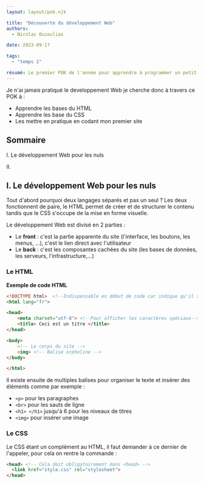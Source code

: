 ```yaml
---
layout: layout/pok.njk

title: "Découverte du développement Web"
authors:
  - Nicolas Ouzoulias

date: 2023-09-17

tags: 
  - "temps 1"

résumé: Le premier POK de l'année pour apprendre à programmer un petit site Web.
---
```


Je n'ai jamais pratiqué le developpement Web je cherche donc à travers ce POK à : 
- Apprendre les bases du HTML
- Apprendre les base du CSS
- Les mettre en pratique en codant mon premier site

## Sommaire

I. Le développement Web pour les nuls

II. 

## I. Le développement Web pour les nuls

Tout d'abord pourquoi deux langages séparés et pas un seul ? 
Les deux fonctionnent de paire, le HTML permet de créer et de structurer le contenu tandis que le CSS s'occupe de la mise en forme visuelle. 

Le développement Web est divisé en 2 parties : 
- Le **front** : c'est la partie apparente du site (l'interface, les boutons, les menus, ...), c'est le lien direct avec l'utilisateur
- Le **back** : c'est les composantes cachées du site (les bases de données, les serveurs, l'infrastructure,...)

### Le HTML 

**Exemple de code HTML** 
```html 
<!DOCTYPE html>  <!--Indispensable en début de code car indique qu'il s'agit d'une page HTML-->
<html lang="fr">

<head>
    <meta charset="utf-8"> <!--Pour afficher les caractères spéciaux-->
    <title> Ceci est un titre </title>
</head>

<body>
    <!-- Le corps du site -->
    <img> <!-- Balise orpheline -->
</body>

</html>
```
Il existe ensuite de multiples balises pour organiser le texte et insérer des éléments comme par exemple : 
- `<p>` pour les paragraphes
- `<br>` pour les sauts de ligne
- `<h1> </h1>` jusqu'à 6 pour les niveaux de titres
- `<img>` pour insérer une image

### Le CSS

 Le CSS étant un complément au HTML, il faut demander à ce dernier de l'appeler, pour cela on rentre la commande :
``` html
<head> <!-- Cela doit obligatoirement dans <head> -->
  <link href="style.css" rel="stylesheet">
</head>
```
